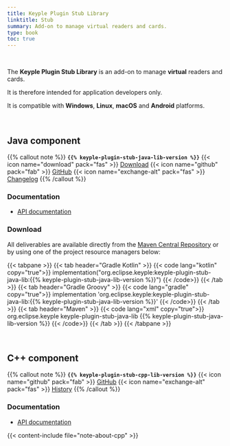```yaml
---
title: Keyple Plugin Stub Library
linktitle: Stub
summary: Add-on to manage virtual readers and cards.
type: book
toc: true
---
```


<br>

The **Keyple Plugin Stub Library** is an add-on to manage **virtual** readers and cards.

It is therefore intended for application developers only.

It is compatible with **Windows**, **Linux**, **macOS** and **Android** platforms.

<br>

## Java component

{{% callout note %}}
**`{{% keyple-plugin-stub-java-lib-version %}}`**
<span class="component-metadata">{{< icon name="download" pack="fas" >}} [Download](#download)</span>
<span class="component-metadata">{{< icon name="github" pack="fab" >}} [GitHub](https://github.com/eclipse-keyple/keyple-plugin-stub-java-lib/)</span>
<span class="component-metadata">{{< icon name="exchange-alt" pack="fas" >}} [Changelog](https://github.com/eclipse-keyple/keyple-plugin-stub-java-lib/blob/main/CHANGELOG.md)</span>
{{% /callout %}}

### Documentation

* [API documentation](https://docs.keyple.org/keyple-plugin-stub-java-lib)

### Download

All deliverables are available directly from the [Maven Central Repository](https://central.sonatype.com/search?q=keyple-plugin-stub-java-lib) or by using one of the project resource managers below:

{{< tabpane >}}
{{< tab header="Gradle Kotlin" >}}
{{< code lang="kotlin" copy="true">}}
implementation("org.eclipse.keyple:keyple-plugin-stub-java-lib:{{% keyple-plugin-stub-java-lib-version %}}")
{{< /code>}}
{{< /tab >}}
{{< tab header="Gradle Groovy" >}}
{{< code lang="gradle" copy="true">}}
implementation 'org.eclipse.keyple:keyple-plugin-stub-java-lib:{{% keyple-plugin-stub-java-lib-version %}}'
{{< /code>}}
{{< /tab >}}
{{< tab header="Maven" >}}
{{< code lang="xml" copy="true">}}
<dependency>
  <groupId>org.eclipse.keyple</groupId>
  <artifactId>keyple-plugin-stub-java-lib</artifactId>
  <version>{{% keyple-plugin-stub-java-lib-version %}}</version>
</dependency>
{{< /code>}}
{{< /tab >}}
{{< /tabpane >}}

<br>

## C++ component

{{% callout note %}}
**`{{% keyple-plugin-stub-cpp-lib-version %}}`**
<span class="component-metadata">{{< icon name="github" pack="fab" >}} [GitHub](https://github.com/eclipse-keyple/keyple-plugin-stub-cpp-lib/)</span>
<span class="component-metadata">{{< icon name="exchange-alt" pack="fas" >}} [History](https://github.com/eclipse-keyple/keyple-plugin-stub-cpp-lib/releases)</span>
{{% /callout %}}

### Documentation

* [API documentation](https://docs.keyple.org/keyple-plugin-stub-cpp-lib)

{{< content-include file="note-about-cpp" >}}